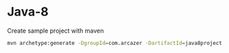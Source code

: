 # Java-8

Create sample project with maven
```bash
mvn archetype:generate -DgroupId=com.arcazer -DartifactId=java8project -DarchetypeArtifactId=maven-archetype-quickstart -DinteractiveMode=false
```
